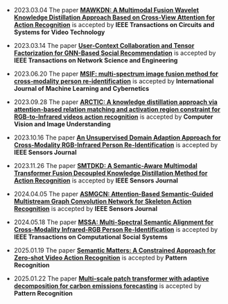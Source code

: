 * 2023.03.04 The paper [**MAWKDN: A Multimodal Fusion Wavelet Knowledge Distillation Approach Based on Cross-View Attention for Action Recognition**](https://ieeexplore.ieee.org/document/10066208) is accepted by **IEEE Transactions on Circuits and Systems for Video Technology**

* 2023.03.14 The paper [**User-Context Collaboration and Tensor Factorization for GNN-Based Social Recommendation**](https://ieeexplore.ieee.org/document/10081493) is accepted by **IEEE Transactions on Network Science and Engineering**

* 2023.06.20 The paper [**MSIF: multi‑spectrum image fusion method for cross‑modality person re‑identification**](https://link.springer.com/article/10.1007/s13042-023-01932-4) is accepted by **International Journal of Machine Learning and Cybernetics**

* 2023.09.28 The paper [**ARCTIC: A knowledge distillation approach via attention-based relation matching and activation region constraint for RGB-to-Infrared videos action recognition**](https://www.sciencedirect.com/science/article/pii/S1077314223002333) is accepted by **Computer Vision and Image Understanding**

* 2023.10.16 The paper [**An Unsupervised Domain Adaption Approach for Cross-Modality RGB-Infrared Person Re-Identification**](https://ieeexplore.ieee.org/abstract/document/10295407) is accepted by **IEEE Sensors Journal**

* 2023.11.26 The paper [**SMTDKD: A Semantic-Aware Multimodal Transformer Fusion Decoupled Knowledge Distillation Method for Action Recognition**](https://ieeexplore.ieee.org/document/10345487) is accepted by **IEEE Sensors Journal**

* 2024.04.05 The paper [**ASMGCN: Attention-Based Semantic-Guided Multistream Graph Convolution Network for Skeleton Action Recognition**](https://ieeexplore.ieee.org/abstract/document/10505150) is accepted by **IEEE Sensors Journal**
 
* 2024.05.18 The paper [**MSSA: Multi-Spectral Semantic Alignment for Cross-Modality Infrared-RGB Person Re-Identification**](https://ieeexplore.ieee.org/document/10581875) is accepted by **IEEE Transactions on Computational Social Systems**
  
* 2025.01.19 The paper [**Semantic Matters: A Constrained Approach for Zero-shot Video Action Recognition**](https://doi.org/10.1016/j.patcog.2025.111402) is accepted by **Pattern Recognition**

* 2025.01.22 The paper [**Multi-scale patch transformer with adaptive decomposition for carbon
emissions forecasting**](https://authors.elsevier.com/c/1kdDV3OWJ9CRP2) is accepted by **Pattern Recognition**
